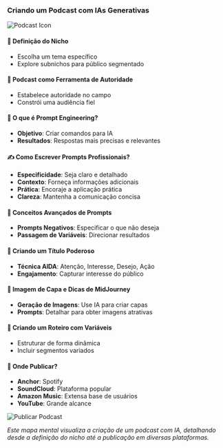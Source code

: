 ### Criando um Podcast com IAs Generativas

![Podcast Icon](https://example.com/podcast-icon.png)

#### 🧠 **Definição do Nicho**
- Escolha um tema específico
- Explore subnichos para público segmentado

#### 🎤 **Podcast como Ferramenta de Autoridade**
- Estabelece autoridade no campo
- Constrói uma audiência fiel

#### 🔧 **O que é Prompt Engineering?**
- **Objetivo**: Criar comandos para IA
- **Resultados**: Respostas mais precisas e relevantes

#### ✍️ **Como Escrever Prompts Profissionais?**
- **Especificidade**: Seja claro e detalhado
- **Contexto**: Forneça informações adicionais
- **Prática**: Encoraje a aplicação prática
- **Clareza**: Mantenha a comunicação concisa

#### 🚀 **Conceitos Avançados de Prompts**
- **Prompts Negativos**: Especificar o que não deseja
- **Passagem de Variáveis**: Direcionar resultados

#### 🌟 **Criando um Título Poderoso**
- **Técnica AIDA**: Atenção, Interesse, Desejo, Ação
- **Engajamento**: Capturar interesse do público

#### 📸 **Imagem de Capa e Dicas de MidJourney**
- **Geração de Imagens**: Use IA para criar capas
- **Prompts**: Detalhar para obter imagens atrativas

#### 📝 **Criando um Roteiro com Variáveis**
- Estruturar de forma dinâmica
- Incluir segmentos variados

#### 📡 **Onde Publicar?**
- **Anchor**: Spotify
- **SoundCloud**: Plataforma popular
- **Amazon Music**: Extensa base de usuários
- **YouTube**: Grande alcance

![Publicar Podcast](https://example.com/publicar-podcast.png)

_Este mapa mental visualiza a criação de um podcast com IA, detalhando desde a definição do nicho até a publicação em diversas plataformas._
